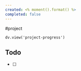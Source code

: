 ```yaml
---
created: <% moment().format() %>
completed: false
---
```

#project
```dataviewjs
dv.view('project-progress')
```

## Todo
- [ ] 